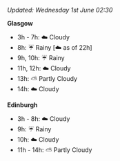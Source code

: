 *Updated: Wednesday 1st June 02:30*

**Glasgow**

* 3h - 7h: :cloud: Cloudy
* 8h: :umbrella: Rainy [:cloud: as of 22h]
* 9h, 10h: :umbrella: Rainy
* 11h, 12h: :cloud: Cloudy
* 13h: :partly_sunny: Partly Cloudy
* 14h: :cloud: Cloudy

**Edinburgh**

* 3h - 8h: :cloud: Cloudy
* 9h: :umbrella: Rainy
* 10h: :cloud: Cloudy
* 11h - 14h: :partly_sunny: Partly Cloudy
